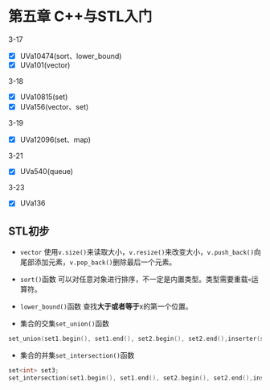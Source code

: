 # 第五章 C++与STL入门

3-17
- [x] UVa10474(sort、lower_bound)
- [x] UVa101(vector)

3-18
- [x] UVa10815(set)
- [x] UVa156(vector、set)

3-19
- [x] UVa12096(set、map)

3-21
- [x] UVa540(queue)

3-23
- [x] UVa136

## STL初步

- `vector`
  使用`v.size()`来读取大小，`v.resize()`来改变大小，`v.push_back()`向尾部添加元素，`v.pop_back()`删除最后一个元素。

- `sort()`函数
  可以对任意对象进行排序，不一定是内置类型。类型需要重载`<`运算符。

- `lower_bound()`函数
  查找**大于或者等于**x的第一个位置。

- 集合的交集`set_union()`函数
```cpp
set_union(set1.begin(), set1.end(), set2.begin(), set2.end(),inserter(set3, set3.begin()));
```

- 集合的并集`set_intersection()`函数
```cpp
set<int> set3;
set_intersection(set1.begin(), set1.end(), set2.begin(), set2.end(),inserter(set3, set3.begin()));
```
